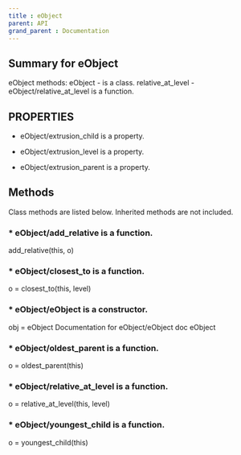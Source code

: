 ```yaml
---
title : eObject
parent: API
grand_parent : Documentation
---
```

## Summary for eObject
eObject methods:
eObject - is a class.
relative_at_level - eObject/relative_at_level is a function.
## PROPERTIES
* eObject/extrusion_child is a property.

* eObject/extrusion_level is a property.

* eObject/extrusion_parent is a property.

## Methods
Class methods are listed below. Inherited methods are not included.
### * eObject/add_relative is a function.
add_relative(this, o)

### * eObject/closest_to is a function.
o = closest_to(this, level)

### * eObject/eObject is a constructor.
obj = eObject
Documentation for eObject/eObject
doc eObject

### * eObject/oldest_parent is a function.
o = oldest_parent(this)

### * eObject/relative_at_level is a function.
o = relative_at_level(this, level)

### * eObject/youngest_child is a function.
o = youngest_child(this)

